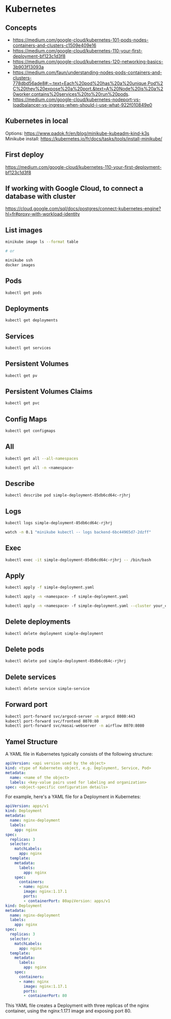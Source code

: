 # Kubernetes

## Concepts

- https://medium.com/google-cloud/kubernetes-101-pods-nodes-containers-and-clusters-c1509e409e16
- https://medium.com/google-cloud/kubernetes-110-your-first-deployment-bf123c1d3f8
- https://medium.com/google-cloud/kubernetes-120-networking-basics-3b903f13093a
- https://medium.com/faun/understanding-nodes-pods-containers-and-clusters-778dbd56ade8#:~:text=Each%20pod%20has%20a%20unique,Pod%2C%20they%20expose%20a%20port.&text=A%20Node%20is%20a%20worker,contains%20services%20to%20run%20pods.
- https://medium.com/google-cloud/kubernetes-nodeport-vs-loadbalancer-vs-ingress-when-should-i-use-what-922f010849e0

## Kubernetes in local

Options: https://www.padok.fr/en/blog/minikube-kubeadm-kind-k3s
Minikube install: https://kubernetes.io/fr/docs/tasks/tools/install-minikube/

## First deploy

https://medium.com/google-cloud/kubernetes-110-your-first-deployment-bf123c1d3f8

## If working with Google Cloud, to connect a database with cluster

https://cloud.google.com/sql/docs/postgres/connect-kubernetes-engine?hl=fr#proxy-with-workload-identity

## List images

```bash
minikube image ls --format table

# or

minikube ssh
docker images
```

## Pods

```bash
kubectl get pods
```

## Deployments

```bash
kubectl get deployments
```

## Services

```bash
kubectl get services
```

## Persistent Volumes

```bash
kubectl get pv
```

## Persistent Volumes Claims

```bash
kubectl get pvc
```

## Config Maps

```bash
kubectl get configmaps
```

## All

```bash
kubectl get all --all-namespaces
```

```bash
kubectl get all -n <namespace>
```

## Describe

```bash
kubectl describe pod simple-deployment-85db6cd64c-rjhrj
```

## Logs

```bash
kubectl logs simple-deployment-85db6cd64c-rjhrj
```

```bash
watch -n 0.1 "minikube kubectl -- logs backend-6bc44965d7-2dzff"
```

## Exec

```bash
kubectl exec -it simple-deployment-85db6cd64c-rjhrj -- /bin/bash
```

## Apply

```bash
kubectl apply -f simple-deployment.yaml
```

```bash
kubectl apply -n <namespace> -f simple-deployment.yaml
```

```bash
kubectl apply -n <namespace> -f simple-deployment.yaml --cluster your_cluster_name
```

## Delete deployments

```bash
kubectl delete deployment simple-deployment
```

## Delete pods

```bash
kubectl delete pod simple-deployment-85db6cd64c-rjhrj
```

## Delete services

```bash
kubectl delete service simple-service
```

## Forward port

```bash
kubectl port-forward svc/argocd-server -n argocd 8080:443
kubectl port-forward svc/frontend 8070:80
kubectl port-forward svc/masai-webserver -n airflow 8070:8080
```

## Yamel Structure

A YAML file in Kubernetes typically consists of the following structure:

```yaml
apiVersion: <api version used by the object>
kind: <type of Kubernetes object, e.g. Deployment, Service, Pod>
metadata:
  name: <name of the object>
  labels: <key-value pairs used for labeling and organization>
spec: <object-specific configuration details>
```

For example, here's a YAML file for a Deployment in Kubernetes:

```yaml
apiVersion: apps/v1
kind: Deployment
metadata:
  name: nginx-deployment
  labels:
    app: nginx
spec:
  replicas: 3
  selector:
    matchLabels:
      app: nginx
  template:
    metadata:
      labels:
        app: nginx
    spec:
      containers:
      - name: nginx
        image: nginx:1.17.1
        ports:
        - containerPort: 80apiVersion: apps/v1
kind: Deployment
metadata:
  name: nginx-deployment
  labels:
    app: nginx
spec:
  replicas: 3
  selector:
    matchLabels:
      app: nginx
  template:
    metadata:
      labels:
        app: nginx
    spec:
      containers:
      - name: nginx
        image: nginx:1.17.1
        ports:
        - containerPort: 80
```

This YAML file creates a Deployment with three replicas of the nginx container, using the nginx:1.17.1 image and exposing port 80.
